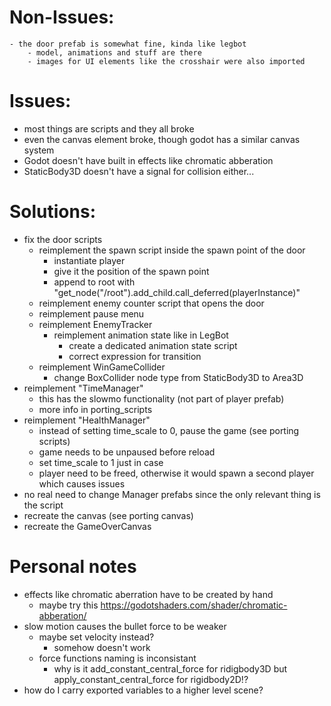 # Non-Issues:

    - the door prefab is somewhat fine, kinda like legbot
        - model, animations and stuff are there
        - images for UI elements like the crosshair were also imported

# Issues:

- most things are scripts and they all broke
- even the canvas element broke, though godot has a similar canvas system
- Godot doesn't have built in effects like chromatic abberation
- StaticBody3D doesn't have a signal for collision either...
    
# Solutions:

- fix the door scripts
    - reimplement the spawn script inside the spawn point of the door
        - instantiate player
        - give it the position of the spawn point
        - append to root with "get_node("/root").add_child.call_deferred(playerInstance)"
    - reimplement enemy counter script that opens the door
    - reimplement pause menu
    - reimplement EnemyTracker
        - reimplement animation state like in LegBot
            - create a dedicated animation state script
            - correct expression for transition
    - reimplement WinGameCollider
        - change BoxCollider node type from StaticBody3D to Area3D
- reimplement "TimeManager"
    - this has the slowmo functionality (not part of player prefab)
    - more info in porting_scripts
- reimplement "HealthManager"
    - instead of setting time_scale to 0, pause the game (see porting scripts)
    - game needs to be unpaused before reload
    - set time_scale to 1 just in case
    - player need to be freed, otherwise it would spawn a second player which causes issues
- no real need to change Manager prefabs since the only relevant thing is the script
- recreate the canvas (see porting canvas)
- recreate the GameOverCanvas


# Personal notes

- effects like chromatic aberration have to be created by hand
    - maybe try this https://godotshaders.com/shader/chromatic-abberation/
- slow motion causes the bullet force to be weaker
    - maybe set velocity instead?
        - somehow doesn't work
    - force functions naming is inconsistant
        - why is it add_constant_central_force for ridigbody3D but apply_constant_central_force for rigidbody2D!?
- how do I carry exported variables to a higher level scene?
